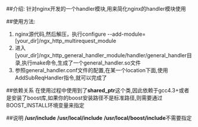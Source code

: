##介绍:
针对nginx开发的一个handler模块,用来简化nginx的handler模块使用

##使用方法:
1. nginx源代码,然后解压，执行configure --add-module=[your_dir]/ngx_http_multirequest_module
2. 进入[your_dir]/ngx_http_general_handler_module/handler/general_handler目录,执行make命令,生成了一个general_handler.so文件
3. 参照general_handler.conf文件的配置,在某一个location下面,使用AddSubReqHandler指令,就可以完成了

##依赖关系
在使用过程中使用到了**shared_ptr**这个类,因此依赖于gcc4.3+或者是安装了boost库,如果你的boost安装路径不是标准路径,则需要通过BOOST_INSTALL环境变量来指定

##说明
**/usr/include** **/usr/local/include** **/usr/local/boost/include**不需要指定
